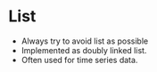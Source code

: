 # List
- Always try to avoid list as possible
- Implemented as doubly linked list.
- Often used for time series data.
